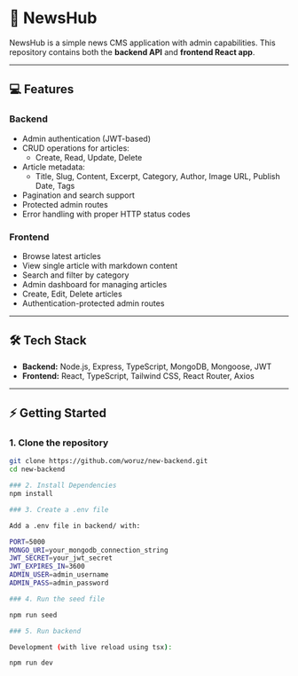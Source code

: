 # 📰 NewsHub

NewsHub is a simple news CMS application with admin capabilities. This repository contains both the **backend API** and **frontend React app**.

---

## 💻 Features

### Backend
- Admin authentication (JWT-based)
- CRUD operations for articles:
  - Create, Read, Update, Delete
- Article metadata:
  - Title, Slug, Content, Excerpt, Category, Author, Image URL, Publish Date, Tags
- Pagination and search support
- Protected admin routes
- Error handling with proper HTTP status codes

### Frontend
- Browse latest articles
- View single article with markdown content
- Search and filter by category
- Admin dashboard for managing articles
- Create, Edit, Delete articles
- Authentication-protected admin routes

---

## 🛠 Tech Stack

- **Backend:** Node.js, Express, TypeScript, MongoDB, Mongoose, JWT  
- **Frontend:** React, TypeScript, Tailwind CSS, React Router, Axios  

---

## ⚡ Getting Started

### 1. Clone the repository

```bash
git clone https://github.com/woruz/new-backend.git
cd new-backend

### 2. Install Dependencies
npm install

### 3. Create a .env file

Add a .env file in backend/ with:

PORT=5000
MONGO_URI=your_mongodb_connection_string
JWT_SECRET=your_jwt_secret
JWT_EXPIRES_IN=3600
ADMIN_USER=admin_username
ADMIN_PASS=admin_password

### 4. Run the seed file

npm run seed

### 5. Run backend

Development (with live reload using tsx):

npm run dev